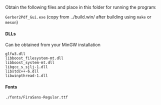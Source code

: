 Obtain the following files and place in this folder for running the program:

`Gerber2Pdf_Gui.exe` (copy from ../build.win/ after building using `make` or `meson`)

#### DLLs
Can be obtained from your MinGW installation
```
glfw3.dll
libboost_filesystem-mt.dll
libboost_system-mt.dll
libgcc_s_sjlj-1.dll
libstdc++-6.dll
libwinpthread-1.dll
```

#### Fonts
`./fonts/FiraSans-Regular.ttf`
